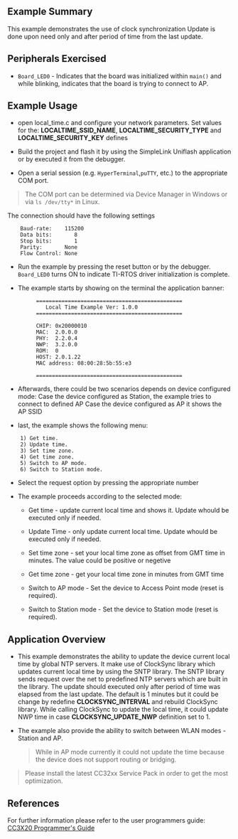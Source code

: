 ## Example Summary

This example demonstrates the use of clock synchronization
Update is done upon need only and after period of time from the last update.

## Peripherals Exercised

* `Board_LED0` - Indicates that the board was initialized within `main()`
and while blinking, indicates that the board is trying to connect to AP.

## Example Usage

* open local_time.c and configure your network parameters.
Set values for the: __LOCALTIME_SSID_NAME__, __LOCALTIME_SECURITY_TYPE__ and __LOCALTIME_SECURITY_KEY__ defines

* Build the project and flash it by using the SimpleLink Uniflash application
or by executed it from the debugger.

* Open a serial session (e.g. `HyperTerminal`,`puTTY`, etc.) to the appropriate COM port.
> The COM port can be determined via Device Manager in Windows or via `ls /dev/tty*` in Linux.

The connection should have the following settings
```
    Baud-rate:    115200
    Data bits:       8
    Stop bits:       1
    Parity:       None
    Flow Control: None
```

* Run the example by pressing the reset button or by the debugger. `Board_LED0` turns ON to indicate TI-RTOS driver
initialization is complete.

* The example starts by showing on the terminal the application banner:
```
         ==============================================
            Local Time Example Ver: 1.0.0
         ==============================================

         CHIP: 0x20000010
         MAC:  2.0.0.0
         PHY:  2.2.0.4
         NWP:  3.2.0.0
         ROM:  0
         HOST: 2.0.1.22
         MAC address: 08:00:28:5b:55:e3

         ==============================================
```

* Afterwards, there could be two scenarios depends on device configured mode:
    Case the device configured as Station, the example tries to connect to defined AP
    Case the device configured as AP it shows the AP SSID  

* last, the example shows the following menu:
```
    1) Get time.
    2) Update time.
    3) Set time zone.
    4) Get time zone.
    5) Switch to AP mode.
    6) Switch to Station mode.
```

* Select the request option by pressing the appropriate number

* The example proceeds according to the selected mode:
    - Get time - update current local time and shows it.
                 Update whould be executed only if needed.

    - Update Time - only update current local time.
                 Update whould be executed only if needed.

    - Set time zone - set your local time zone as offset from GMT time in minutes.
                    The value could be positive or negetive

    - Get time zone - get your local time zone in minutes from GMT time 

    - Switch to AP mode - Set the device to Access Point mode (reset is required).

    - Switch to Station mode - Set the device to Station mode (reset is required).


## Application Overview

* This example demonstrates the ability to update the device current local time by global NTP servers.
  It make use of ClockSync library which updates current local time by using the SNTP library.
  The SNTP library sends request over the net to predefined NTP servers which are built in the library.
  The update should executed only after period of time was elapsed from the last update.
  The default is 1 minutes but it could be change by redefine __CLOCKSYNC_INTERVAL__ and rebuild ClockSync library.
  While calling ClockSync to update the local time, it could update NWP time in case __CLOCKSYNC_UPDATE_NWP__ definition set to 1.
  
* The example also provide the ability to switch between WLAN modes - Station and AP.
    > While in AP mode currently it could not update the time because the device does not support routing or bridging. 


> Please install the latest CC32xx Service Pack in order to get the most optimization.

## References
For further information please refer to the user programmers guide: [CC3X20 Programmer's Guide](http://www.ti.com/lit/swru455)


